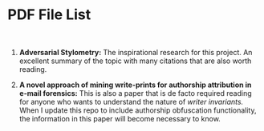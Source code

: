 # PDF File List

&nbsp;

1) **Adversarial Stylometry:** The inspirational research for this project. An excellent summary of the topic with many citations that are also worth reading.

2) **A novel approach of mining write-prints for authorship attribution in e-mail forensics:** This is also a paper that is de facto required reading for anyone who wants to understand the nature of *writer invariants.* When I update this repo to include authorship obfuscation functionality, the information in this paper will become necessary to know.
